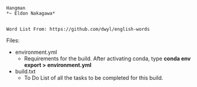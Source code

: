     Hangman
    *~ Eldon Nakagawa*


    Word List From: https://github.com/dwyl/english-words 

Files:
- environment.yml
  - Requirements for the build. After activating conda, type **conda env export > environment.yml**
- build.txt
  - To Do List of all the tasks to be completed for this build.
